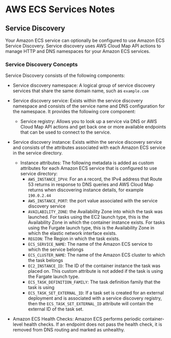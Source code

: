 # AWS ECS Services Notes

## Service Discovery

Your Amazon ECS service can optionally be configured to use Amazon ECS Service Discovery.
Service discovery uses AWS Cloud Map API actions to manage HTTP and DNS namespaces for your
Amazon ECS services.

### Service Discovery Concepts
Service Discovery consists of the following components:

* Service discovery namespace: A logical group of service discovery services that share the same
  domain name, such as `example.com`

* Service discovery service: Exists within the service discovery namespace and consists of the
  service name and DNS configuration for the namespace. It provides the following core component:
  * Service registry: Allows you to look up a service via DNS or AWS Cloud Map API actions and
    get back one or more available endpoints that can be used to connect to the service.

* Service discovery instance: Exists within the service discovery service and consists of the
  attributes associated with each Amazon ECS service in the service directory.
  * Instance attributes: The following metadata is added as custom attributes for each Amazon ECS
    service that is configured to use service directory:
    * `AWS_INSTANCE_IPV4`: For an `A` record, the IPv4 address that Route 53 returns in response
      to DNS queries and AWS Cloud Map returns when discovering instance details, for example
      `190.0.2.44`
    * `AWS_INSTANCE_PORT`: the port value associated with the service discovery service
    * `AVAILABILITY_ZONE`: the Availability Zone into which the task was launched. For tasks
      using the EC2 launch type, this is the Availability Zone in which the container instance
      exists. For tasks using the Furgate launch type, this is the Availability Zone in which
      the elastic network interface exists.
    * `REGION`: The Region in which the task exists.
    * `ECS_SERVICE_NAME`: The name of the Amazon ECS service to which the service belongs
    * `ECS_CLUSTER_NAME`: The name of the Amazon ECS cluster to which the task belongs
    * `EC2_INSTANCE_ID`: The ID of the container instance the task was placed on. This
      custom attribute is not added if the task is using the Fargate launch type.
    * `ECS_TASK_DEFINITION_FAMILY`: The task definition family that the task is using
    * `ECS_TASK_SET_EXTERNAL_ID`: If a task set is created for an external deployment and is
      associated with a service discovery registry, then the `ECS_TASK_SET_EXTERNAL_ID` attribute
      will contain the external ID of the task set.

* Amazon ECS Health Checks: Amazon ECS performs periodic container-level health checks. If an
  endpoint does not pass the health check, it is removed from DNS routing and marked as
  unhealthy.  